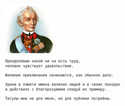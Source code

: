 <!--2018-01-21 09:58:53-->
<img src="a_suvorov.jpg">

>

    Преодолевши какой ни на есть труд, 
    человек чувствует удовольствие.

>

    Великие приключения начинаются, как обычное дело.

>

    Храни в памяти имена великих людей и в своих походах
    и действиях с благоразумием следуй их примеру.

>

    Титулы мне не для меня, но для публики потребны.

>